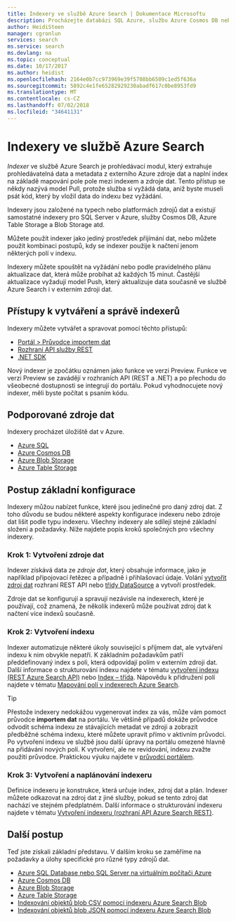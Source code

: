 ```yaml
---
title: Indexery ve službě Azure Search | Dokumentace Microsoftu
description: Procházejte databázi SQL Azure, službu Azure Cosmos DB nebo úložiště Azure, extrahujte prohledávatelná data a naplňte jimi index služby Azure Search.
author: HeidiSteen
manager: cgronlun
services: search
ms.service: search
ms.devlang: na
ms.topic: conceptual
ms.date: 10/17/2017
ms.author: heidist
ms.openlocfilehash: 2164e0b7cc973969e39f5708bb6509c1ed5f636a
ms.sourcegitcommit: 5892c4e1fe65282929230abadf617c0be8953fd9
ms.translationtype: MT
ms.contentlocale: cs-CZ
ms.lasthandoff: 07/02/2018
ms.locfileid: "34641131"
---
```

# <a name="indexers-in-azure-search"></a>Indexery ve službě Azure Search

*Indexer* ve službě Azure Search je prohledávací modul, který extrahuje prohledávatelná data a metadata z externího Azure zdroje dat a naplní index na základě mapování pole pole mezi indexem a zdroje dat. Tento přístup se někdy nazývá model Pull, protože služba si vyžádá data, aniž byste museli psát kód, který by vložil data do indexu bez vyžádání.

Indexery jsou založené na typech nebo platformách zdrojů dat a existují samostatné indexery pro SQL Server v Azure, služby Cosmos DB, Azure Table Storage a Blob Storage atd.

Můžete použít indexer jako jediný prostředek přijímání dat, nebo můžete použít kombinaci postupů, kdy se indexer použije k načtení jenom některých polí v indexu.

Indexery můžete spouštět na vyžádání nebo podle pravidelného plánu aktualizace dat, která může probíhat až každých 15 minut. Častější aktualizace vyžadují model Push, který aktualizuje data současně ve službě Azure Search i v externím zdroji dat.

## <a name="approaches-for-creating-and-managing-indexers"></a>Přístupy k vytváření a správě indexerů

Indexery můžete vytvářet a spravovat pomocí těchto přístupů:

* [Portál &gt; Průvodce importem dat](search-import-data-portal.md)
* [Rozhraní API služby REST](https://docs.microsoft.com/rest/api/searchservice/Indexer-operations)
* [.NET SDK](https://docs.microsoft.com/dotnet/api/microsoft.azure.search.iindexersoperations)

Nový indexer je zpočátku oznámen jako funkce ve verzi Preview. Funkce ve verzi Preview se zavádějí v rozhraních API (REST a .NET) a po přechodu do všeobecné dostupnosti se integrují do portálu. Pokud vyhodnocujete nový indexer, měli byste počítat s psaním kódu.


<a name="supported-data-sources"></a>

## <a name="supported-data-sources"></a>Podporované zdroje dat

Indexery procházet úložiště dat v Azure.

* [Azure SQL](search-howto-connecting-azure-sql-database-to-azure-search-using-indexers.md)
* [Azure Cosmos DB](search-howto-index-cosmosdb.md)
* [Azure Blob Storage](search-howto-indexing-azure-blob-storage.md)
* [Azure Table Storage](search-howto-indexing-azure-tables.md)


## <a name="basic-configuration-steps"></a>Postup základní konfigurace
Indexery můžou nabízet funkce, které jsou jedinečné pro daný zdroj dat. Z toho důvodu se budou některé aspekty konfigurace indexeru nebo zdroje dat lišit podle typu indexeru. Všechny indexery ale sdílejí stejné základní složení a požadavky. Níže najdete popis kroků společných pro všechny indexery.

### <a name="step-1-create-a-data-source"></a>Krok 1: Vytvoření zdroje dat
Indexer získává data ze *zdroje dat*, který obsahuje informace, jako je například připojovací řetězec a případně i přihlašovací údaje. Volání [vytvořit zdroj dat](https://docs.microsoft.com/rest/api/searchservice/create-data-source) rozhraní REST API nebo [třídy DataSource](https://docs.microsoft.com/dotnet/api/microsoft.azure.search.models.datasource) a vytvoří prostředek.

Zdroje dat se konfigurují a spravují nezávisle na indexerech, které je používají, což znamená, že několik indexerů může používat zdroj dat k načtení více indexů současně.

### <a name="step-2-create-an-index"></a>Krok 2: Vytvoření indexu
Indexer automatizuje některé úkoly související s příjmem dat, ale vytváření indexu k nim obvykle nepatří. K základním požadavkům patří předdefinovaný index s poli, která odpovídají polím v externím zdroji dat. Další informace o strukturování indexu najdete v tématu [vytvoření indexu (REST Azure Search API)](https://docs.microsoft.com/rest/api/searchservice/Create-Index) nebo [Index – třída](https://docs.microsoft.com/dotnet/api/microsoft.azure.search.models.index). Nápovědu k přidružení polí najdete v tématu [Mapování polí v indexerech Azure Search](search-indexer-field-mappings.md).

> [!Tip]
> Přestože indexery nedokážou vygenerovat index za vás, může vám pomoct průvodce **importem dat** na portálu. Ve většině případů dokáže průvodce odvodit schéma indexu ze stávajících metadat ve zdroji a zobrazit předběžné schéma indexu, které můžete upravit přímo v aktivním průvodci. Po vytvoření indexu ve službě jsou další úpravy na portálu omezené hlavně na přidávání nových polí. K vytvoření, ale ne revidování, indexu zvažte použití průvodce. Praktickou výuku najdete v [průvodci portálem](search-get-started-portal.md).

### <a name="step-3-create-and-schedule-the-indexer"></a>Krok 3: Vytvoření a naplánování indexeru
Definice indexeru je konstrukce, která určuje index, zdroj dat a plán. Indexer můžete odkazovat na zdroj dat z jiné služby, pokud se tento zdroj dat nachází ve stejném předplatném. Další informace o strukturování indexeru najdete v tématu [Vytvoření indexeru (rozhraní API Azure Search REST)](https://docs.microsoft.com/rest/api/searchservice/Create-Indexer).

## <a name="next-steps"></a>Další postup
Teď jste získali základní představu. V dalším kroku se zaměříme na požadavky a úlohy specifické pro různé typy zdrojů dat.

* [Azure SQL Database nebo SQL Server na virtuálním počítači Azure](search-howto-connecting-azure-sql-database-to-azure-search-using-indexers.md)
* [Azure Cosmos DB](search-howto-index-cosmosdb.md)
* [Azure Blob Storage](search-howto-indexing-azure-blob-storage.md)
* [Azure Table Storage](search-howto-indexing-azure-tables.md)
* [Indexování objektů blob CSV pomocí indexeru Azure Search Blob](search-howto-index-csv-blobs.md)
* [Indexování objektů blob JSON pomocí indexeru Azure Search Blob](search-howto-index-json-blobs.md)
